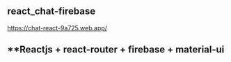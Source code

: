 ## react_chat-firebase

https://chat-react-9a725.web.app/

## **Reactjs + react-router + firebase + material-ui 
